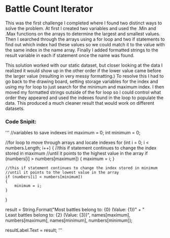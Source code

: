 # Battle Count Iterator
This was the first challenge I completed where I found two distinct ways to solve the problem. At first I created two variables and used the .Min and .Max functions on the arrays to determine the largest and smallest values. Then I searched through the arrays using a for loop and two if statements to find out which index had these values so we could match it to the value with the same index in the name array. Finally I added formatted strings to the result variable in each if statement once the name was found.
  
This solution worked with our static dataset, but closer looking at the data I realized it would show up in the other order if the lower value came before the larger value (resulting in very messy formatting.) To resolve this I had to go back to the drawing board, setting storage variables for the index and using my for loop to just search for the minimum and maximum index. I then moved my formatted strings outside of the for loop so I could control what order they appeared and used the indexes found in the loop to populate the data. This produced a much cleaner result that would work on different datasets. 
  
### Code Snipit:
'''
//variables to save indexes
int maximum = 0;
int minimum = 0;

//for loop to move through arrays and locate indexes
for (int i = 0; i < numbers.Length; i++)
{
    //this if statement continues to change the index stored in maximum
    //until it points to the highest value in the array
    if (numbers[i] > numbers[maximum])
    {
        maximum = i;
    }

    //this if statement continues to change the index stored in minimum
    //until it points to the lowest value in the array
    if (numbers[i] < numbers[minimum])
    {
        minimum = i;
    }
}

result = String.Format("Most battles belong to: {0} (Value: {1})"
    + "<br />Least battles belong to: {2} (Value: {3})", names[maximum], 
    numbers[maximum], names[minimum], numbers[minimum]);

resultLabel.Text = result;
'''